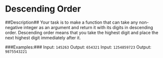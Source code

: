 Descending Order
======

##Description##
Your task is to make a function that can take any non-negative integer as an
argument and return it with its digits in descending order. Descending order
means that you take the highest digit and place the next highest digit
immediately after it.

###Examples:###
Input: `145263` Output: `654321`
Input: `1254859723` Output: `9875543221`
